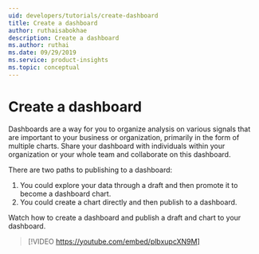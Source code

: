 ```yaml
---
uid: developers/tutorials/create-dashboard
title: Create a dashboard
author: ruthaisabokhae
description: Create a dashboard
ms.author: ruthai
ms.date: 09/29/2019
ms.service: product-insights
ms.topic: conceptual
---
```

# Create a dashboard

Dashboards are a way for you to organize analysis on various signals that are important to your business or organization, primarily in the form of multiple charts. Share your dashboard with individuals within your organization or your whole team and collaborate on this dashboard.  

There are two paths to publishing to a dashboard:
1.	You could explore your data through a draft and then promote it to become a dashboard chart. 
2.	You could create a chart directly and then publish to a dashboard.

Watch how to create a dashboard and publish a draft and chart to your dashboard.


>[!VIDEO https://youtube.com/embed/plbxupcXN9M]
